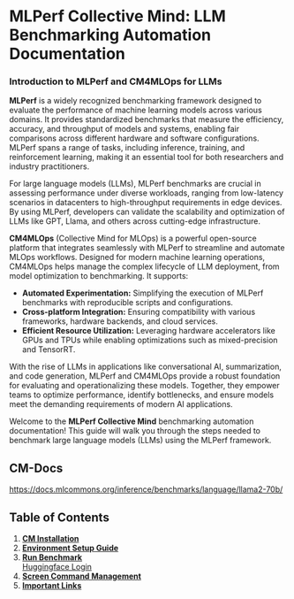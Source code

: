 # MLPerf Collective Mind: LLM Benchmarking Automation Documentation

### **Introduction to MLPerf and CM4MLOps for LLMs**

**MLPerf** is a widely recognized benchmarking framework designed to evaluate the performance of machine learning models across various domains. It provides standardized benchmarks that measure the efficiency, accuracy, and throughput of models and systems, enabling fair comparisons across different hardware and software configurations. MLPerf spans a range of tasks, including inference, training, and reinforcement learning, making it an essential tool for both researchers and industry practitioners.

For large language models (LLMs), MLPerf benchmarks are crucial in assessing performance under diverse workloads, ranging from low-latency scenarios in datacenters to high-throughput requirements in edge devices. By using MLPerf, developers can validate the scalability and optimization of LLMs like GPT, Llama, and others across cutting-edge infrastructure.

**CM4MLOps** (Collective Mind for MLOps) is a powerful open-source platform that integrates seamlessly with MLPerf to streamline and automate MLOps workflows. Designed for modern machine learning operations, CM4MLOps helps manage the complex lifecycle of LLM deployment, from model optimization to benchmarking. It supports:

- **Automated Experimentation:** Simplifying the execution of MLPerf benchmarks with reproducible scripts and configurations.
- **Cross-platform Integration:** Ensuring compatibility with various frameworks, hardware backends, and cloud services.
- **Efficient Resource Utilization:** Leveraging hardware accelerators like GPUs and TPUs while enabling optimizations such as mixed-precision and TensorRT.

With the rise of LLMs in applications like conversational AI, summarization, and code generation, MLPerf and CM4MLOps provide a robust foundation for evaluating and operationalizing these models. Together, they empower teams to optimize performance, identify bottlenecks, and ensure models meet the demanding requirements of modern AI applications.

Welcome to the **MLPerf Collective Mind** benchmarking automation documentation! This guide will walk you through the steps needed to benchmark large language models (LLMs) using the MLPerf framework.

## CM-Docs
https://docs.mlcommons.org/inference/benchmarks/language/llama2-70b/

## Table of Contents
1. **[CM Installation](https://github.com/KrArunT/CM-Docs/wiki/CM-Installation)** 
2. **[Environment Setup Guide](https://github.com/KrArunT/CM-Docs/wiki/Getting-started#environment-setup)**   
3. **[Run Benchmark](https://github.com/KrArunT/CM-Docs/wiki/Getting-started#run-benchmark)** \
  [Huggingface Login](https://github.com/KrArunT/CM-Docs/wiki/Getting-started#hugging-face-login)
4. **[Screen Command Management](https://github.com/KrArunT/CM-Docs/wiki/Getting-started#screen-management)**   
5. **[Important Links](https://github.com/KrArunT/CM-Docs/wiki#important-links)**   
